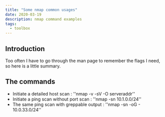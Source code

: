 ```yaml
---
title: "Some nmap common usages"
date: 2020-03-19
description: nmap command examples
tags:
  - toolbox
---
```


## Introduction

Too often I have to go through the man page to remember the flags I need, so here is a little summary.

## The commands

- Initiate a detailed host scan : ''nmap -v -sV -O serveraddr''
- Initiate a ping scan without port scan : ''nmap -sn 10.1.0.0/24''
- The same ping scan with greppable output : ''nmap -sn -oG - 10.0.33.0/24''
